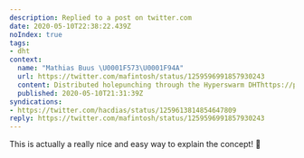 ```yaml
---
description: Replied to a post on twitter.com
date: 2020-05-10T22:38:22.439Z
noIndex: true
tags:
- dht
context:
  name: "Mathias Buus \U0001F573\U0001F94A"
  url: https://twitter.com/mafintosh/status/1259596991857930243
  content: Distributed holepunching through the Hyperswarm DHThttps://pbs.twimg.com/ext_tw_video_thumb/1259596911394328576/pu/img/sRAN4nNTau5ls1C_.jpg
  published: 2020-05-10T21:31:39Z
syndications:
- https://twitter.com/hacdias/status/1259613814854647809
reply: https://twitter.com/mafintosh/status/1259596991857930243
---
```


This is actually a really nice and easy way to explain the concept! 👏
